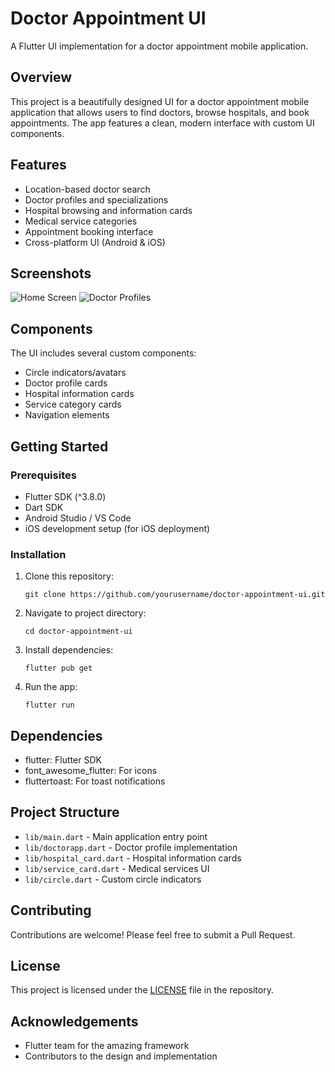 # Doctor Appointment UI

A Flutter UI implementation for a doctor appointment mobile application.

## Overview

This project is a beautifully designed UI for a doctor appointment mobile application that allows users to find doctors, browse hospitals, and book appointments. The app features a clean, modern interface with custom UI components.

## Features

- Location-based doctor search
- Doctor profiles and specializations
- Hospital browsing and information cards
- Medical service categories
- Appointment booking interface
- Cross-platform UI (Android & iOS)

## Screenshots

![Home Screen](https://i.ibb.co/zHRN76r/Screenshot-2025-06-12-195908.png)
![Doctor Profiles](https://i.ibb.co/Xr1x6cd/Screenshot-2025-06-12-195942.png)

## Components

The UI includes several custom components:
- Circle indicators/avatars
- Doctor profile cards
- Hospital information cards
- Service category cards
- Navigation elements

## Getting Started

### Prerequisites

- Flutter SDK (^3.8.0)
- Dart SDK
- Android Studio / VS Code
- iOS development setup (for iOS deployment)

### Installation

1. Clone this repository:
   ```
   git clone https://github.com/yourusername/doctor-appointment-ui.git
   ```

2. Navigate to project directory:
   ```
   cd doctor-appointment-ui
   ```

3. Install dependencies:
   ```
   flutter pub get
   ```

4. Run the app:
   ```
   flutter run
   ```

## Dependencies

- flutter: Flutter SDK
- font_awesome_flutter: For icons
- fluttertoast: For toast notifications

## Project Structure

- `lib/main.dart` - Main application entry point
- `lib/doctorapp.dart` - Doctor profile implementation
- `lib/hospital_card.dart` - Hospital information cards
- `lib/service_card.dart` - Medical services UI
- `lib/circle.dart` - Custom circle indicators

## Contributing

Contributions are welcome! Please feel free to submit a Pull Request.

## License

This project is licensed under the [LICENSE](LICENSE) file in the repository.

## Acknowledgements

- Flutter team for the amazing framework
- Contributors to the design and implementation
